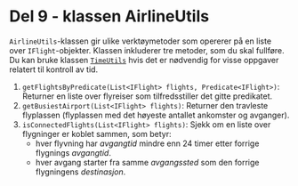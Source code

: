 # Del 9 - klassen AirlineUtils

`AirlineUtils`-klassen gir ulike verktøymetoder som opererer på en liste over `IFlight`-objekter. Klassen inkluderer tre metoder, som du skal fullføre. Du kan bruke klassen [`TimeUtils`](../shared/TimeUtils.java) hvis det er nødvendig for visse oppgaver relatert til kontroll av tid.

1. `getFlightsByPredicate(List<IFlight> flights, Predicate<IFlight>)`: Returner en liste over flyreiser som tilfredsstiller det gitte predikatet.
2. `getBusiestAirport(List<IFlight> flights)`: Returner den travleste flyplassen (flyplassen med det høyeste antallet ankomster og avganger).
3. `isConnectedFlights(List<IFlight> flights)`: Sjekk om en liste over flygninger er koblet sammen, som betyr:
    - hver flyvning har *avgangtid* mindre enn 24 timer etter forrige flygnings *avgangtid*.
    - hver avgang starter fra samme *avgangssted* som den forrige flygningens *destinasjon*.